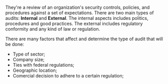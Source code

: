 
They're a review of an organization's security controls, policies, and procedures against a set of expectations. There are two main types of audits: **Internal** and **External**. The internal aspects includes politics, procedures and good practices. The external includes regulatory conformity and any kind of law or regulation.

There are many factors that affect and determine the type of audit that will be done:

* Type of sector;
* Company size;
* Ties with federal regulations;
* Geographic location;
* Comercial decision to adhere to a certain regulation;



